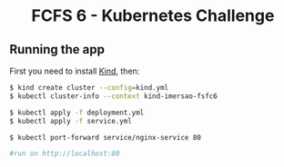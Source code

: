 <h1 align="center">FCFS 6 - Kubernetes Challenge</h1>

## Running the app

First you need to install [Kind](https://kind.sigs.k8s.io/), then:

```bash
$ kind create cluster --config=kind.yml
$ kubectl cluster-info --context kind-imersao-fsfc6

$ kubectl apply -f deployment.yml
$ kubectl apply -f service.yml

$ kubectl port-forward service/nginx-service 80

#run on http://localhost:80
```
